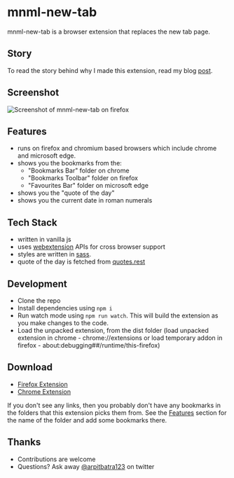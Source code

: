 # mnml-new-tab

mnml-new-tab is a browser extension that replaces the new tab page.

## Story

To read the story behind why I made this extension, read my blog [post](https://arpitbatra.netlify.app/posts/mnml-new-tab/).

## Screenshot

![Screenshot of mnml-new-tab on firefox](https://arpitbatra.netlify.app/assets/images/mnml-firefox.png)


## Features

- runs on firefox and chromium based browsers which include chrome and microsoft edge.
- shows you the bookmarks from the:
  - "Bookmarks Bar" folder on chrome
  - "Bookmarks Toolbar" folder on firefox
  - "Favourites Bar" folder on microsoft edge
- shows you the "quote of the day"
- shows you the current date in roman numerals

## Tech Stack

- written in vanilla js
- uses [webextension](https://developer.mozilla.org/en-US/docs/Mozilla/Add-ons/WebExtensions) APIs for cross browser support
- styles are written in [sass](https://sass-lang.com/documentation/syntax).
- quote of the day is fetched from [quotes.rest](https://quotes.rest/)

## Development

- Clone the repo
- Install dependencies using `npm i`
- Run watch mode using `npm run watch`. This will build the extension as you make changes to the code.
- Load the unpacked extension, from the dist folder (load unpacked extension in chrome - chrome://extensions or load temporary addon in firefox - about:debugging##/runtime/this-firefox)

## Download

- [Firefox Extension](https://addons.mozilla.org/en-GB/firefox/addon/mnml-new-tab/)
- [Chrome Extension](https://chrome.google.com/webstore/detail/mnml-new-tab/mceanpcekehmcfalnmllidcfipajpeml?hl=en)

If you don't see any links, then you probably don't have any bookmarks in the folders that this extension picks them from. See the [Features](#Features) section for the name of the folder and add some bookmarks there.

## Thanks

- Contributions are welcome
- Questions? Ask away [@arpitbatra123](https://twitter.com/arpitbatra123) on twitter
